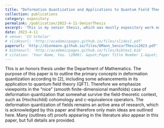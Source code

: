 ```yaml
---
title: "Deformation Quantization and Applications to Quantum Field Theory"
collection: publications
category: expository
permalink: /publication/2023-4-11-SeniorThesis
excerpt: 'This is my senior thesis, which was mostly expository work on deformation quantization. '
date: 2023-4-11
# venue: 'CU Scholar'
# slidesurl: 'http://academicpages.github.io/files/slides1.pdf'
paperurl: 'http://dionmann.github.io/files/DMann_SeniorThesis2023.pdf'
# bibtexurl: 'http://academicpages.github.io/files/bibtex1.bib'
# citation: 'Your Name, You. (2009). &quot;Paper Title Number 1.&quot; <i>Journal 1</i>. 1(1).'
---
```


This is an honors thesis under the Department of Mathematics. The purpose of this paper is to outline the primary concepts in deformation quantization according to [2], including some advancements in its application to quantum field theory (QFT). Therefore we emphasize viewpoints in the “nice” (smooth finite-dimensional manifolds) case of deformation quantization that somewhat survive the field-theoretic context, such as (Hochschild) cohomology and c-equivalence operators. The deformation quantization of fields remains an active area of research, which is acknowledged by this paper and therefore only main ideas are outlined here. Many (outlines of) proofs appearing in the literature also appear in this paper, but full details are provided.
